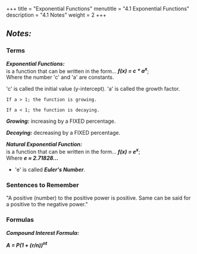 +++
title = "Exponential Functions"
menutitle = "4.1 Exponential Functions"
description = "4.1 Notes"
weight = 2
+++

## _Notes:_

### Terms

***Exponential Functions:*** <br> is a function that can be written in the form... ***f(x) = c * a<sup>x</sup>***; <br> Where the number 'c' and 'a' are constants.

'c' is called the initial value (y-intercept).
'a' is called the growth factor.

```
If a > 1; the function is growing.

If a < 1; the function is decaying.

```

***Growing:*** increasing by a FIXED percentage.

***Decaying:*** decreasing by a FIXED percentage.

***Natural Exponential Function:*** <br> is a function that can be written in the form... ***f(x) = e<sup>x</sup>***; <br> Where ***e ≈ 2.71828...***

- 'e' is called ***Euler's Number***.

### Sentences to Remember

"A positive (number) to the positive power is positive. Same can be said for a positive to the negative power."

### Formulas

***Compound Interest Formula:***

***A = P(1 + (r/n))<sup>nt</sup>***
